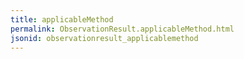 ```yaml
---
title: applicableMethod
permalink: ObservationResult.applicableMethod.html
jsonid: observationresult_applicablemethod
---
```


